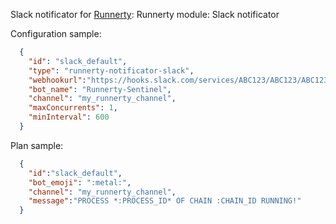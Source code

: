 Slack notificator for [Runnerty]:
Runnerty module: Slack notificator

Configuration sample:
```json
  {
    "id": "slack_default",
    "type": "runnerty-notificator-slack",
    "webhookurl":"https://hooks.slack.com/services/ABC123/ABC123/ABC123",
    "bot_name": "Runnerty-Sentinel",
    "channel": "my_runnerty_channel",
    "maxConcurrents": 1,
    "minInterval": 600
  }
```

Plan sample:
```json
  {
    "id":"slack_default",
    "bot_emoji": ":metal:",
    "channel": "my_runnerty_channel",
    "message":"PROCESS *:PROCESS_ID* OF CHAIN :CHAIN_ID RUNNING!"
  }
```


[Runnerty]: http://www.runnerty.io